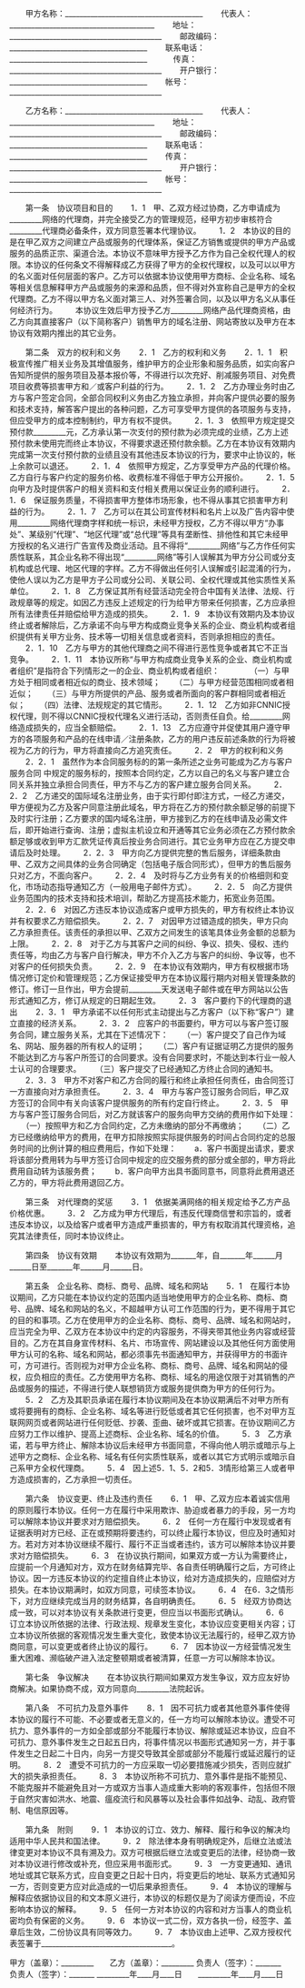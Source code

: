 
 


　　甲方名称：______________________________________
　　代表人：________________________________________
　　地址：__________________________________________
　　邮政编码：______________________________________
　　联系电话：______________________________________　 
　　传真：__________________________________________
　　开户银行：______________________________________
　　帐号：__________________________________________


　　乙方名称：______________________________________
　　代表人：________________________________________
　　地址：__________________________________________
　　邮政编码：______________________________________
　　联系电话：______________________________________
　　传真：__________________________________________
　　开户银行：______________________________________
　　帐号：__________________________________________


　　第一条　协议项目和目的
　　1．1　甲、乙双方经过协商，乙方申请成为_________网络的代理商，并完全接受乙方的管理规范，经甲方初步审核符合_________代理商必备条件，双方同意签署本代理协议。
　　1．2　本协议的目的是在甲乙双方之间建立产品或服务的代理体系，保证乙方销售或提供的甲方产品或服务的品质正宗、渠道合法。本协议不意味甲方授予乙方作为自己全权代理人的权限。本协议的任何条文不得解释成乙方获得了甲方的全权代理权，以及可以以甲方的名义面对任何层面的客户。乙方可以依据本协议使用甲方商标、企业名称、域名等相关信息解释甲方产品或服务的来源和品质，但不得对外宣称自己是甲方的全权代理商。乙方不得以甲方名义面对第三人、对外签署合同，以及以甲方名义从事任何经济行为。
　　本协议生效后甲方授予乙方_________网络产品代理商资格，由乙方向其直接客户（以下简称客户）销售甲方的域名注册、网站寄放以及甲方在本协议有效期内推出的其它业务。


　　第二条　双方的权利和义务
　　2．1　乙方的权利和义务
　　2．1．1　积极宣传推广相关业务及其增值服务，维护甲方的企业形象和服务品质，如实向客户告知所提供的服务项目及基本报价等，不得进行以次充好、削减服务项目、对免费项目收费等损害甲方和／或客户利益的行为。
　　2．1．2　乙方办理业务时由乙方与客户签定合同，全部合同权利义务由乙方独立承担，并向客户提供必要的服务和技术支持，解答客户提出的各种问题，乙方可享受甲方提供的各项服务与支持，但应受甲方的成本控制制约，甲方有权不提供。 
　　2．1．3　依照甲方规定提交预付款_________元，乙方承认第一次支付的预付款为必须完成的业绩，乙方上述预付款未使用完而终止本协议，不得要求退还预付款余额。乙方在本协议有效期内完成第一次支付预付款的业绩且没有其他违反本协议的行为，要求中止协议的，帐上余款可以退还。
　　2．1．4　依照甲方规定，乙方享受甲方产品的代理价格。乙方自行与客户约定的服务价格、收费标准不得低于甲方公开报价。
　　2．1．5　向甲方及时提供客户的相关资料和支付相关费用以保证业务的顺利进行。
　　2．1．6　保证服务质量，不得损害甲方整体市场形象，也不得从事其它损害甲方利益的行为。
　　2．1．7　乙方可以在其公司宣传材料和名片上以及广告内容中使用_________网络代理商字样和统一标识，未经甲方授权，乙方不得以甲方“办事处”、某级别“代理”、“地区代理”或“总代理”等具有垄断性、排他性和其它未经甲方授权的名义进行广告宣传及商业活动。且不得将“_________网络”与乙方作任何实质性联系，其企业名称不得出现“_________网络”等引人误解其为甲方分公司或分支机构或总代理、地区代理的字样。乙方不得做出任何引人误解或引起混淆的行为，使他人误以为乙方是甲方子公司或分公司、关联公司、全权代理或其他实质性关系单位。
　　2．1．8　乙方保证其所有经营活动完全符合中国有关法律、法规、行政规章等的规定。如因乙方违反上述规定的行为给甲方带来任何损害，乙方应承担所有法律责任并赔偿给甲方造成的损失。
　　2．1．9　本协议有效期内及本协议终止或者解除后，乙方承诺不向与甲方构成商业竞争关系的企业、商业机构或者组织提供有关甲方业务、技术等一切相关信息或者资料，否则承担相应的责任。
　　2．1．10　乙方与甲方的其他代理商之间不得进行恶性竞争或者其它不正当竞争。
　　2．1．11　本协议所称“与甲方构成商业竞争关系的企业、商业机构或者组织”是指符合下列情形之一的企业、商业机构或者组织：　　
　　（一）与甲方处于相同或者相近似的商业、技术领域；
　　（二）与甲方经营范围相同或者相近似；
　　（三）与甲方所提供的产品、服务或者所面向的客户群相同或者相近似；
　　（四）法律、法规规定的其它情形。
　　2．1．12　乙方如非CNNIC授权代理，则不得以CNNIC授权代理名义进行活动，否则责任自负。给_________网络造成损失的，应当全额赔偿。
　　2．1．13　乙方应遵守并促使其用户遵守甲方的各项服务和产品的在线申请／注册条款，乙方的用户违反前述条款的行为将被视为乙方的行为，甲方将直接向乙方追究责任。
　　2．2　甲方的权利和义务 
　　2．2．1　虽然作为本合同服务标的的第一条所述之业务可能成为乙方与客户
服务合同
中规定的服务标的，按照本合同约定，乙方以自己的名义与客户建立合同关系并独立承担合同责任，甲方不与乙方的客户建立服务合同关系。
　　2．2．2　乙方递交的国际域名注册业务，由于实行即付即注方式，一经乙方递交，甲方便视为乙方及客户同意注册此域名，甲方将在乙方的预付款余额足够的前提下及时实行注册；乙方要求的国内域名注册，甲方接到乙方的在线申请及必需文件后，即开始进行查询、注册；虚拟主机设立和开通等其它业务必须在乙方预付款余额足够或收到甲方汇款凭证传真后按业务合同进行。其它业务甲方应在乙方提交申请后及时处理。
　　2．2．3　甲方向乙方提供完整的售后服务，详细条款由甲、乙双方之间具体的业务合同确定（包括电子版合同形式），但甲方的售后服务只对乙方，不面向客户。
　　2．2．4　及时将与乙方业务有关的价格细则和变化，市场动态指导通知乙方（一般用电子邮件方式）。
　　2．2．5　向乙方提供业务范围内的技术支持和技术培训，帮助乙方提高技术能力，拓宽业务范围。
　　2．2．6　对因乙方违反本协议造成客户或甲方损失的，甲方有权终止本协议并有权要求乙方赔偿损失。
　　2．2．7　对因甲方过错造成的损失，甲方只向乙方承担责任。该责任的承担以甲、乙双方之间发生的该笔具体业务金额的总额为上限。
　　2．2．8　对于乙方与其客户之间的纠纷、争议、损失、侵权、违约责任等，均由乙方与客户自行解决，甲方不介入乙方与客户的纠纷、争议等，也不对客户的任何损失负责。 
　　2．2．9　在本协议有效期内，甲方有权根据市场情况修订定价和管理规范；乙方保证接受甲方在本协议履行期内对相关管理条款的修订。修订一旦作出，甲方会提前_________天发送电子邮件或在甲方网站以公告形式通知乙方，修订从规定的日期起生效。
　　2．3　客户要约下的代理商的退出
　　2．3．1　甲方承诺不以任何形式主动提出与乙方客户（以下称“客户”）建立直接的经济关系。
　　2．3．2　应客户的书面要约，甲方可以与客户签订服务合同，建立服务关系，尤其在下述情况下：
　　（一）客户提交了自己作为域名、网站、服务器的所有权人的证明；
　　（二）客户有证据证明乙方提供的服务不能达到乙方与客户所签订的合同要求。没有合同要求时，不能达到本行业一般人士认可的合理要求。
　　（三）客户提交了已经通知乙方终止合同的通知书。
　　2．3．3　甲方不对客户和乙方合同的履行和终止承担任何责任，由合同签订一方直接向对方承担责任。
　　2．3．4　甲方与客户签订服务合同后，甲乙双方签订的合同中有关向该客户提供服务的所有约定自行终止。
　　2．3．5　甲方与客户签订服务合同后，对乙方就该客户的服务向甲方交纳的费用作如下处理：
　　（一）按照甲方和乙方合同约定，乙方未缴纳的部分不再缴纳；
　　（二）乙方已经缴纳给甲方的费用，在甲方扣除按照实际提供服务的时间占合同约定的总服务时间的比例计算的相应费用后，作如下处理：
　　a．客户书面提出请求，要求将该部分费用转为与甲方签订合同中规定的应交服务费的部分或全部的，甲方将此费用自动转为该服务费；
　　b．客户向甲方出具书面同意书，同意将此费用退还乙方的，甲方将此费用退回乙方。


　　第三条　对代理商的奖惩
　　3．1　依据美满网络的相关规定给予乙方产品价格优惠。
　　3．2　乙方成为甲方代理后，有违反代理商信誉和宗旨的，或者违反本协议，以及给客户或者甲方造成严重损害的，甲方有权取消其代理资格，追究其法律责任，同时本协议终止。


　　第四条　协议有效期
　　本协议有效期为_______年，自_______年______月______日至_______年______月______日。


　　第五条　企业名称、商标、商号、品牌、域名和网站
　　5．1　在履行本协议期间，乙方只能在本协议约定的范围内适当地使用甲方的企业名称、商标、商号、品牌、域名和网站的名义，不超越甲方认可工作范围的行为，更不得用于其它的目的和事项。乙方在使用甲方的企业名称、商标、商号、品牌、域名和网站时，应当完全为甲、乙双方在本协议中约定的内容服务，不得夹带其他业务内容或经营目的。乙方在其自身宣传材料、名片、市场宣传、网站建设以及其他任何方面使用甲方认可的名称、域名和网站，都必须事先书面通知甲方，并获得甲方的书面许可，方可进行。否则视为对甲方企业名称、商标、商号、品牌、域名和网站的侵权，应负相应的责任。乙方使用甲方名称、商标、域名的用途仅限于对其销售的产品或服务的描述，不得进行使人联想销货方或服务提供商为甲方的任何行为。
　　5．2　乙方及其职员承诺在履行本协议期间及在本协议期满后不对甲方所有或将要拥有的商标、企业名称、域名等进行贬低或者其它任何损害，也不对甲方互联网网页或者网站进行任何贬低、抄袭、歪曲、破坏或其它损害。在协议期间乙方应努力工作以维护、提高上述商标、企业名称、域名的价值。
　　5．3　乙方承诺，若与甲方终止、解除本协议后未经甲方书面同意，不得向他人明示或暗示与上述甲方之商标、企业名称、域名有任何实质性联系，或者以其它方式明示或暗示自己系甲方全权代理商。
　　5．4　因上述5．1、5．2和5．3情形给第三人或者甲方造成损害的，乙方承担一切责任。


　　第六条　协议变更、终止及违约责任
　　6．1　甲、乙双方应本着诚实信用的原则履行本协议。任何一方在履行中采用欺诈、胁迫或者暴力的手段，另一方均可以解除本协议并要求对方赔偿损失。
　　6．2　任何一方在履行中发现或者有证据表明对方已经、正在或预期将要违约，可以终止履行本协议，但应及时通知对方。若对方对本协议继续不履行、履行不正当或者违约，该方可以解除本协议并要求对方赔偿损失。
　　6．3　在协议执行期间，如果双方或一方认为需要终止，应提前一个月通知对方，双方在财务结算完毕、各自责任明确履行之后，方可终止协议。因一方违反本协议的约定擅自终止本协议，给对方造成损失的，应赔偿对方损失。在本协议期满时，如双方同意，可续签本协议。 
　　6．4　在6．3之情形下，对方应继续完成当月的财务结算，各自明确责任。
　　6．5　经双方协商达成一致，可以对本协议有关条款进行变更，但应当以书面形式确认。
　　6．6　订立本协议所依据的法律、行政法规、规章发生变化，本协议应变更相关内容；订立本协议所依据的客观情况发生重大变化，致使本协议无法履行的，经甲乙双方协商同意，可以变更或者终止协议的履行。
　　6．7　因本协议一方经营情况发生重大困难、濒临破产进入法定整顿期或者被清算，任意一方可以解除本协议。


　　第七条　争议解决
　　在本协议执行期间如果双方发生争议，双方应友好协商解决。如果协商不成，双方同意向_________法院起诉。


　　第八条　不可抗力及意外事件
　　8．1　因不可抗力或者其他意外事件使得本协议的履行不可能、不必要或者无意义的，任一方均可以解除本协议。遭受不可抗力、意外事件的一方如全部或部分不能履行本协议、解除或延迟本协议，应自不可抗力、意外事件发生之日起五日内，将事件情况以书面形式通知另一方，并于事件发生之日起二十日内，向另一方提交导致其全部或部分不能履行或延迟履行的证明。 
　　8．2　遭受不可抗力的一方应采取一切必要措施减少损失，否则应就扩大的损失承担责任。
　　8．3　本协议所称不可抗力、意外事件是指不能预见、不能克服并不能避免且对一方或双方当事人造成重大影响的客观事件，包括但不限于自然灾害如洪水、地震、瘟疫流行和风暴等以及社会事件如战争、动乱、政府管制、电信原因等。


　　第九条　附则
　　9．1　本协议的订立、效力、解释、履行和争议的解决均适用中华人民共和国法律。
　　9．2　除法律本身有明确规定外，后继立法或法律变更对本协议不具有溯及力。双方可根据后继立法或变更后的法律，经协商一致对本协议进行修改或补充，但应采用书面形式。
　　9．3　一方变更通知、通讯地址或其它联系方式，应自变更之日起十日内，将变更后的地址、联系方式通知另一方，否则变更方应对此造成的一切后果承担责任。
　　9．4　本协议的理解与解释应依据协议目的和文本原义进行，本协议的标题仅是为了阅读方便而设，不应影响本协议的解释。
　　9．5　任何一方对本协议的内容和对方当事人的商业机密均负有保密的义务。
　　9．6　本协议一式二份，双方各执一份，经签字、盖章后生效，二份协议具有同等效力。
　　9．7　本协议由上述甲、乙双方授权代表签署于____________________________________。


 



甲方（盖章）：_________　　乙方（盖章）：_________
负责人（签字）：_______　　负责人（签字）：_______
_________年____月____日　　_________年____月____日
 


 

 
 
 
 
 
  


  
 

  


  


  
 
 
 
 

